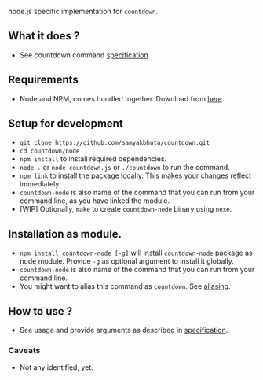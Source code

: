 node.js specific implementation for ```countdown```.

## What it does ?

* See countdown command [specification](https://github.com/samyakbhuta/countdown#specification).

## Requirements
* Node and NPM, comes bundled together. Download from [here](http://nodejs.org/download/).

## Setup for development

* ``` git clone https://github.com/samyakbhuta/countdown.git ```
* ``` cd countdown/node ```
* ``` npm install ``` to install required dependencies.
* ``` node . ``` or ``` node countdown.js ``` or ``` ./countdown ``` to run the command.
* ``` npm link ``` to install the package locally. This makes your changes reflect immediately.
* ``` countdown-node ``` is also name of the command that you can run from your command line, as you have linked the module.
* [WIP] Optionally, ``` make ``` to create ``` countdown-node ``` binary using ```nexe```. 

## Installation as module.
* ``` npm install countdown-node [-g] ``` will install ``` countdown-node ``` package as node module. Provide ``` -g ``` as optional argument to install it globally.
* ``` countdown-node ``` is also name of the command that you can run from your command line.
* You might want to alias this command as ```countdown```. See [aliasing](https://github.com/samyakbhuta/countdown#aliasing).

## How to use ?

* See usage and provide arguments as described in [specification](https://github.com/samyakbhuta/countdown#specification).

### Caveats

* Not any identified, yet.

